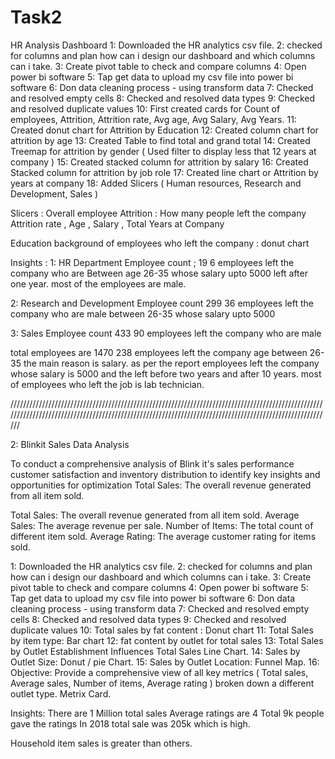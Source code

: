 # Task2
HR Analysis Dashboard
1: Downloaded the HR analytics csv file.
2: checked for columns and plan how can i design our dashboard and which columns can i take.
3: Create pivot table to check and compare columns
4: Open power bi software
5: Tap get data to upload my csv file into power bi software
6: Don data cleaning process - using transform data
7: Checked and resolved empty cells 
8: Checked and resolved data types
9: Checked and resolved duplicate values
10: First created cards for Count of employees, Attrition, Attrition rate, Avg age, Avg Salary, Avg Years.
11: Created donut chart for Attrition by Education
12: Created column chart for attrition by age
13: Created Table to find total and grand total
14: Created Treemap for attrition by gender ( Used filter to display less that 12 years at company )
15: Created stacked column for attrition by salary
16: Created Stacked column for attrition by job role
17: Created line chart or Attrition by years at company
18: Added Slicers ( Human resources, Research and Development, Sales )

Slicers : Overall employee
Attrition : How many people left the company
Attrition rate , Age , Salary , Total Years at Company

Education background of employees who left the company : donut chart

Insights :
1: HR Department
Employee count ; 19
6 employees left the company who are Between age 26-35 whose salary upto 5000 left after one year. most of the employees are male.

2: Research and Development
Employee count 299
36 employees left the company who are male between  26-35 whose salary upto 5000

3: Sales 
Employee count 433
90 employees left the company who are male

total employees are 1470
238 employees left the company age between 26-35
the main reason is salary. as per the report employees left the company whose salary is 5000 and the left before two years and after 10 years. most of employees who left the job is lab technician.  

/////////////////////////////////////////////////////////////////////////////////////////////////////////////////////////////////////////////////////////////////////////////////////////////////////////

2: Blinkit Sales Data Analysis

To conduct a comprehensive analysis of Blink it's sales performance customer satisfaction and inventory distribution to identify key insights and opportunities for optimization Total Sales: The overall revenue generated from all item sold.

Total Sales: The overall revenue generated from all item sold.
Average Sales: The average revenue per sale.
Number of Items: The total count of different item sold.
Average Rating: The average customer rating for items sold.

1: Downloaded the HR analytics csv file.
2: checked for columns and plan how can i design our dashboard and which columns can i take.
3: Create pivot table to check and compare columns
4: Open power bi software
5: Tap get data to upload my csv file into power bi software
6: Don data cleaning process - using transform data
7: Checked and resolved empty cells 
8: Checked and resolved data types
9: Checked and resolved duplicate values
10: Total sales by fat content : Donut chart
11: Total Sales by item type: Bar chart
12: fat content by outlet for total sales
13: Total Sales by Outlet Establishment Influences Total Sales Line Chart.
14: Sales by Outlet Size: Donut / pie Chart.
15: Sales by Outlet Location: Funnel Map.
16: Objective: Provide a comprehensive view of all key metrics ( Total sales, Average sales, Number of items, Average rating ) broken down a different outlet type.
 Metrix Card.

Insights:
There are 1 Million total sales 
Average ratings are 4
Total 9k people gave the ratings
In 2018 total sale was 205k which is high.

Household item sales is greater than others.

















